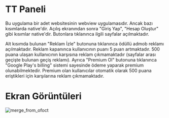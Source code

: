 # TT Paneli

Bu uygulama bir adet websitesinin webview uygulamasıdır. Ancak bazı kısımlarda native'dir. Açılış ekranından sonra "Giriş Yap", "Hesap Oluştur" gibi kısımlar native'dir. Butonlara tıklanınca ilgili sayfalar açılmaktadır. 

Alt kısımda bulunan "Reklam İzle" butonuna tıklanınca ödüllü admob reklamı açılmaktadır. Reklam kapanınca kullanıcının puanı 5 puan artmaktadır. 500 puana ulaşan kullanıcının karşısına reklam çıkmamaktadır (sayfalar arası geçişte bulunan geçiş reklamı). Ayrıca "Premium Ol" butonuna tıklanınca "Google Play's billing" sistemi sayesinde ödeme yaparak premium olunabilmektedir. Premium olan kullanıcılar otomatik olarak 500 puana eriştikleri için karşılarına reklam çıkmamaktadır. 

# Ekran Görüntüleri
![merge_from_ofoct](https://user-images.githubusercontent.com/14194362/159184896-6cdcfa3a-1c64-471c-9ee6-5bcdb5a7ce8f.jpg)
